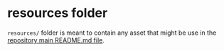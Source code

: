 # resources folder

`resources/` folder is meant to contain any asset that might be use in the [repository main README.md file](./README.md).